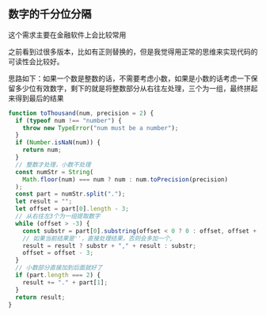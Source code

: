 ## 数字的千分位分隔

这个需求主要在金融软件上会比较常用

之前看到过很多版本，比如有正则替换的，但是我觉得用正常的思维来实现代码的可读性会比较好。

思路如下：如果一个数是整数的话，不需要考虑小数，如果是小数的话考虑一下保留多少位有效数字，剩下的就是将整数部分从右往左处理，三个为一组，最终拼起来得到最后的结果

```js
function toThousand(num, precision = 2) {
  if (typeof num !== "number") {
    throw new TypeError("num must be a number");
  }
  if (Number.isNaN(num)) {
    return num;
  }
  // 整数才处理，小数不处理
  const numStr = String(
    Math.floor(num) === num ? num : num.toPrecision(precision)
  );
  const part = numStr.split(".");
  let result = "";
  let offset = part[0].length - 3;
  // 从右往左3个为一组提取数字
  while (offset > -3) {
    const substr = part[0].substring(offset < 0 ? 0 : offset, offset + 3);
    // 如果当前结果是''，直接处理结果，否则会多加一个,
    result = result ? substr + "," + result : substr;
    offset = offset - 3;
  }
  // 小数部分直接加到后面就好了
  if (part.length === 2) {
    result += "." + part[1];
  }
  return result;
}
```
